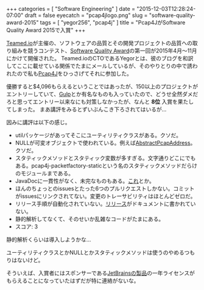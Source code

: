 +++
categories = [ "Software Engineering" ]
date = "2015-12-03T12:28:24-07:00"
draft = false
eyecatch = "pcap4jlogo.png"
slug = "software-quality-award-2015"
tags = [ "yegor256", "pcap4j" ]
title = "Pcap4JがSoftware Quality Award 2015で入賞"
+++

[Teamed.io](http://www.teamed.io/)が主催の、ソフトウェアの品質とその開発プロジェクトの品質への取り組みを競うコンテスト、[Software Quality Award](http://www.yegor256.com/2015/04/16/award.html)の第一回が2015年4月～11月にかけて開催された。
Teamed.ioのCTOであるYegorとは、彼のブログを和訳してここに載せている関係でたまにメールしているが、そのやりとりの中で誘われたので私も[Pcap4J](https://github.com/kaitoy/pcap4j)をひっさげてそれに参加した。

優勝すると$4,096もらえるということではあったが、150以上のプロジェクトがエントリーしていて、[Gulp](http://gulpjs.com/)とか有名なものも入っていたので、どうせ全然ダメだろと思ってエントリー以来なにも対策しなかったが、なんと __8位__ 入賞を果たしてしまった。
まあ講評をみるとずいぶんこき下ろされてはいるが…

因みに講評は以下の感じ。

* utilパッケージがあってそこにユーティリティクラスがある。クソだ。
* NULLが可変オブジェクトで使われている。例えば[AbstractPcapAddress](https://github.com/kaitoy/pcap4j/blob/master/pcap4j-core/src/main/java/org/pcap4j/core/AbstractPcapAddress.java)。クソだ。
* スタティックメソッドとスタティック変数が多すぎる。文字通りどこにでもある。pcap4j-packetfactory-staticという名のスタティックメソッドだらけのモジュールまである。
* JavaDocに一貫性がなく、未完なものもある。[これ](https://github.com/kaitoy/pcap4j/blob/master/pcap4j-core/src/main/java/org/pcap4j/core/NotOpenException.java#L21-L23)とか。
* ほんのちょっとのissuesとたった6つのプルリクエストしかない。コミットがissuesにリンクされてない。変更のトレーサビリティはほとんどゼロだ。
* リリース手順が自動化されていない。[リリース](https://github.com/kaitoy/pcap4j/releases)がドキュメントに書かれていない。
* 静的解析してなくて、そのせいか乱雑なコードがたまにある。
* スコア: 3

静的解析くらいは導入しようかな…

ユーティリティクラスとかNULLとかスタティックメソッドは使うのやめるつもりはないけど。

そういえば、入賞者にはスポンサーである[JetBrainsの製品](https://www.jetbrains.com/products.html)の一年ライセンスがもらえることになっていたはずだが特に連絡がないな。
